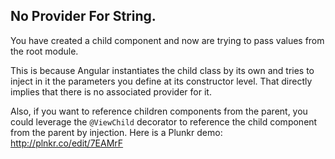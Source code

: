 ## No Provider For String.
You have created a child component and now are trying to pass values from the root module.

This is because Angular instantiates the child class by its own and tries to inject in it the parameters you define at its constructor level. 
That directly implies that there is no associated provider for it.

Also, if you want to reference children components from the parent, you could leverage the `@ViewChild` decorator to reference the child component from the parent by injection.
Here is a Plunkr demo: 
http://plnkr.co/edit/7EAMrF
